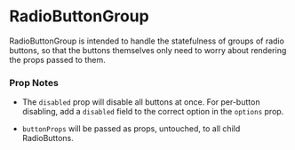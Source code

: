 # RadioButtonGroup

RadioButtonGroup is intended to handle the statefulness of groups of radio buttons,
so that the buttons themselves only need to worry about rendering the props passed to them.

### Prop Notes

- The `disabled` prop will disable all buttons at once. For per-button
  disabling, add a `disabled` field to the correct option in the `options`
  prop.

- `buttonProps` will be passed as props, untouched, to all child RadioButtons.
